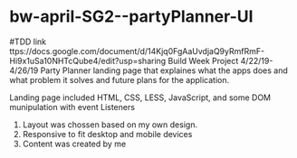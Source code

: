 # bw-april-SG2--partyPlanner-UI
#TDD link ttps://docs.google.com/document/d/14Kjq0FgAaUvdjaQ9yRmfRmF-Hi9x1uSa10NHTcQube4/edit?usp=sharing
Build Week Project 4/22/19-4/26/19
Party Planner landing page that explaines what the apps does and what problem it solves and future plans for the application.

Landing page included HTML, CSS, LESS, JavaScript, and some DOM munipulation with event Listeners
1. Layout was chossen based on my own design.
2. Responsive to fit desktop and mobile devices
3. Content was created by me 
